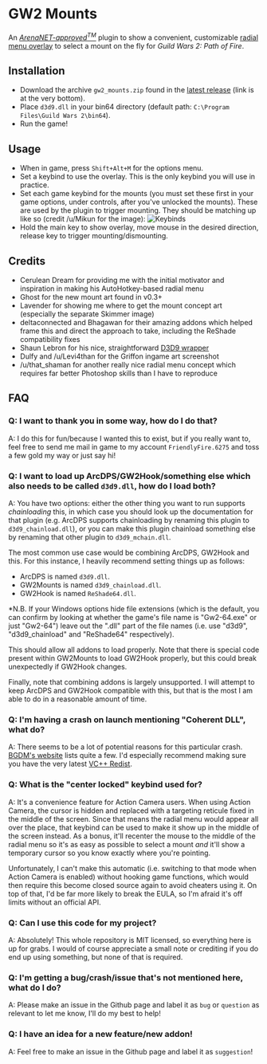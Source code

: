 # GW2 Mounts

An [*ArenaNET-approved<sup>TM</sup>*](https://www.reddit.com/r/Guildwars2/comments/746mar/mount_radial_menu_addon_very_alpha_much_untested/dnwqj9x/) plugin to show a convenient, customizable [radial menu overlay](https://giant.gfycat.com/MealyFluffyGermanspitz.mp4) to select a mount on the fly for *Guild Wars 2: Path of Fire*.

## Installation
- Download the archive ``gw2_mounts.zip`` found in the [latest release](https://github.com/Friendly0Fire/GW2Addons/releases/latest) (link is at the very bottom).
- Place ``d3d9.dll`` in your bin64 directory (default path: ``C:\Program Files\Guild Wars 2\bin64``).
- Run the game!

## Usage
- When in game, press ``Shift+Alt+M`` for the options menu.
- Set a keybind to use the overlay. This is the only keybind you will use in practice.
- Set each game keybind for the mounts (you must set these first in your game options, under controls, after you've unlocked the mounts). These are used by the plugin to trigger mounting. They should be matching up like so (credit /u/Mikun for the image): ![Keybinds](https://i.imgur.com/y1aG8jA.png)
- Hold the main key to show overlay, move mouse in the desired direction, release key to trigger mounting/dismounting.

## Credits
- Cerulean Dream for providing me with the initial motivator and inspiration in making his AutoHotkey-based radial menu
- Ghost for the new mount art found in v0.3+
- Lavender for showing me where to get the mount concept art (especially the separate Skimmer image)
- deltaconnected and Bhagawan for their amazing addons which helped frame this and direct the approach to take, including the ReShade compatibility fixes
- Shaun Lebron for his nice, straightforward [D3D9 wrapper](https://gist.github.com/shaunlebron/3854bf4eec5bec297907)
- Dulfy and /u/Levi4than for the Griffon ingame art screenshot
- /u/that_shaman for another really nice radial menu concept which requires far better Photoshop skills than I have to reproduce

## FAQ

### Q: I want to thank you in some way, how do I do that?

A: I do this for fun/because I wanted this to exist, but if you really want to, feel free to send me mail in game to my account ``FriendlyFire.6275`` and toss a few gold my way or just say hi!

### Q: I want to load up ArcDPS/GW2Hook/something else which also needs to be called ``d3d9.dll``, how do I load both?

A: You have two options: either the other thing you want to run supports *chainloading* this, in which case you should look up the documentation for that plugin (e.g. ArcDPS supports chainloading by renaming this plugin to ``d3d9_chainload.dll``), or you can make this plugin chainload something else by renaming that other plugin to ``d3d9_mchain.dll``.

The most common use case would be combining ArcDPS, GW2Hook and this. For this instance, I heavily recommend setting things up as follows:
- ArcDPS is named ``d3d9.dll``.
- GW2Mounts is named ``d3d9_chainload.dll``.
- GW2Hook is named ``ReShade64.dll``.

*N.B. If your Windows options hide file extensions (which is the default, you can confirm by looking at whether the game's file name is "Gw2-64.exe" or just "Gw2-64") leave out the ".dll" part of the file names (i.e. use "d3d9", "d3d9_chainload" and "ReShade64" respectively).

This should allow all addons to load properly. Note that there is special code present within GW2Mounts to load GW2Hook properly, but this could break unexpectedly if GW2Hook changes.

Finally, note that combining addons is largely unsupported. I will attempt to keep ArcDPS and GW2Hook compatible with this, but that is the most I am able to do in a reasonable amount of time.

### Q: I'm having a crash on launch mentioning "Coherent DLL", what do?

A: There seems to be a lot of potential reasons for this particular crash. [BGDM's website](http://gw2bgdm.blogspot.com/p/faq.html#2.5) lists quite a few. I'd especially recommend making sure you have the very latest [VC++ Redist](https://go.microsoft.com/fwlink/?LinkId=746572).

### Q: What is the "center locked" keybind used for?

A: It's a convenience feature for Action Camera users. When using Action Camera, the cursor is hidden and replaced with a targeting reticule fixed in the middle of the screen. Since that means the radial menu would appear all over the place, that keybind can be used to make it show up in the middle of the screen instead. As a bonus, it'll recenter the mouse to the middle of the radial menu so it's as easy as possible to select a mount *and* it'll show a temporary cursor so you know exactly where you're pointing.

Unfortunately, I can't make this automatic (i.e. switching to that mode when Action Camera is enabled) without hooking game functions, which would then require this become closed source again to avoid cheaters using it. On top of that, I'd be far more likely to break the EULA, so I'm afraid it's off limits without an official API.

### Q: Can I use this code for my project?

A: Absolutely! This whole repository is MIT licensed, so everything here is up for grabs. I would of course appreciate a small note or crediting if you do end up using something, but none of that is required.

### Q: I'm getting a bug/crash/issue that's not mentioned here, what do I do?

A: Please make an issue in the Github page and label it as ``bug`` or ``question`` as relevant to let me know, I'll do my best to help!

### Q: I have an idea for a new feature/new addon!

A: Feel free to make an issue in the Github page and label it as ``suggestion``!